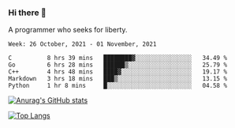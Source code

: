 ### Hi there 👋

<!--
**shejialuo/shejialuo** is a ✨ _special_ ✨ repository because its `README.md` (this file) appears on your GitHub profile.

Here are some ideas to get you started:

- 🔭 I’m currently working on ...
- 🌱 I’m currently learning ...
- 👯 I’m looking to collaborate on ...
- 🤔 I’m looking for help with ...
- 💬 Ask me about ...
- 📫 How to reach me: ...
- 😄 Pronouns: ...
- ⚡ Fun fact: ...
-->

A programmer who seeks for liberty.

<!--START_SECTION:waka-->
```text
Week: 26 October, 2021 - 01 November, 2021

C          8 hrs 39 mins   ████████▓░░░░░░░░░░░░░░░░   34.49 % 
Go         6 hrs 28 mins   ██████▒░░░░░░░░░░░░░░░░░░   25.79 % 
C++        4 hrs 48 mins   ████▓░░░░░░░░░░░░░░░░░░░░   19.17 % 
Markdown   3 hrs 18 mins   ███▒░░░░░░░░░░░░░░░░░░░░░   13.15 % 
Python     1 hr 8 mins     █░░░░░░░░░░░░░░░░░░░░░░░░   04.58 % 
```
<!--END_SECTION:waka-->

[![Anurag's GitHub stats](https://github-readme-stats.vercel.app/api?username=shejialuo&show_icons=true&theme=dracula)](https://github.com/anuraghazra/github-readme-stats)

[![Top Langs](https://github-readme-stats.vercel.app/api/top-langs/?username=shejialuo&layout=compact)](https://github.com/anuraghazra/github-readme-stats)
